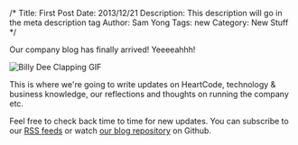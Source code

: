 /*
Title: First Post
Date: 2013/12/21
Description: This description will go in the meta description tag
Author: Sam Yong
Tags: new
Category: New Stuff
*/

Our company blog has finally arrived! Yeeeeahhh!

![Billy Dee Clapping GIF](http://i.imgur.com/fqVkRxQ.gif)

This is where we're going to write updates on HeartCode, technology & business knowledge, our reflections and thoughts on running the company etc.

Feel free to check back time to time for new updates. You can subscribe to our [RSS feeds](http://blog.heartcode.sg/feed) or watch [our blog repository](https://github.com/hcode/blog.heartcode.sg) on Github.